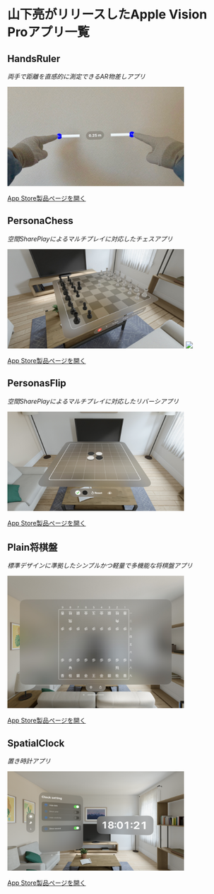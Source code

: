 山下亮がリリースしたApple Vision Proアプリ一覧
=========================================

HandsRuler
----------
_両手で距離を直感的に測定できるAR物差しアプリ_

<img src="HandsRuler/top1280w.jpg" width="400">

[App Store製品ページを開く](https://apps.apple.com/app/id6475769879)


PersonaChess
-------------
_空間SharePlayによるマルチプレイに対応したチェスアプリ_

<img src="PersonaChess/top1280w.jpg" width="400">

<img src="PersonaChess/preview600w.gif" width="300">

[App Store製品ページを開く](https://apps.apple.com/app/id6482994319)


PersonasFlip
--------------
_空間SharePlayによるマルチプレイに対応したリバーシアプリ_

<img src="PersonasFlip/top1280w.jpg" width="400">

[App Store製品ページを開く](https://apps.apple.com/app/id6480587175)


Plain将棋盤
----------
_標準デザインに準拠したシンプルかつ軽量で多機能な将棋盤アプリ_

<img src="Plain将棋盤/visionOS.jpg" width="400">

[App Store製品ページを開く](https://apps.apple.com/app/id1620268476)


SpatialClock
-------------
_置き時計アプリ_

<img src="SpatialClock/top1200w.png" width="400">

[App Store製品ページを開く](https://apps.apple.com/app/id6476141176)

